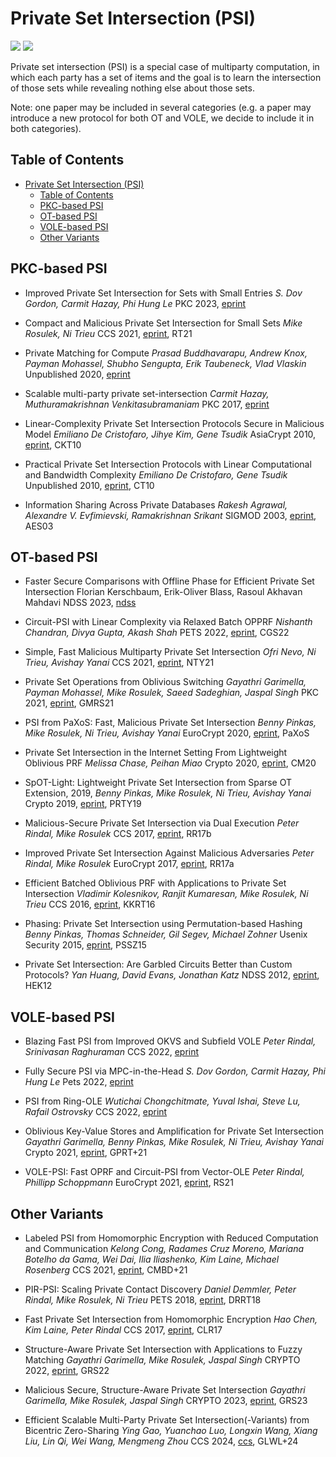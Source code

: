 # Private Set Intersection (PSI)

![](https://badgen.net/badge/:update-to/:Mar-2023/red) ![](https://badgen.net/badge/:papers/:23/blue)

Private set intersection (PSI) is a special case of multiparty computation, in which each party has a set of items and the goal is to learn the intersection of those sets while revealing nothing else about those sets.

Note: one paper may be included in several categories (e.g. a paper may introduce a new protocol for both OT and VOLE, we decide to include it in both categories).

## Table of Contents

- [Private Set Intersection (PSI)](#private-set-intersection-psi)
  - [Table of Contents](#table-of-contents)
  - [PKC-based PSI](#pkc-based-psi)
  - [OT-based PSI](#ot-based-psi)
  - [VOLE-based PSI](#vole-based-psi)
  - [Other Variants](#other-variants)

## PKC-based PSI

- Improved Private Set Intersection for Sets with Small Entries
  *S. Dov Gordon, Carmit Hazay, Phi Hung Le*
  PKC 2023, [eprint](https://eprint.iacr.org/2022/334)

- Compact and Malicious Private Set Intersection for Small Sets
  *Mike Rosulek, Ni Trieu*
  CCS 2021, [eprint](https://eprint.iacr.org/2021/1159), RT21

- Private Matching for Compute
  *Prasad Buddhavarapu, Andrew Knox, Payman Mohassel, Shubho Sengupta, Erik Taubeneck, Vlad Vlaskin*
  Unpublished 2020, [eprint](https://eprint.iacr.org/2020/599)

- Scalable multi-party private set-intersection
  *Carmit Hazay, Muthuramakrishnan Venkitasubramaniam*
  PKC 2017, [eprint](https://eprint.iacr.org/2017/027)

- Linear-Complexity Private Set Intersection Protocols Secure in Malicious Model
  *Emiliano De Cristofaro, Jihye Kim, Gene Tsudik*
  AsiaCrypt 2010, [eprint](https://eprint.iacr.org/2010/469), CKT10

- Practical Private Set Intersection Protocols with Linear Computational and Bandwidth Complexity
  *Emiliano De Cristofaro, Gene Tsudik*
  Unpublished 2010, [eprint](https://eprint.iacr.org/2009/491), CT10

- Information Sharing Across Private Databases
  *Rakesh Agrawal, Alexandre V. Evfimievski, Ramakrishnan Srikant*
  SIGMOD 2003, [eprint](https://www.cs.cornell.edu/aevf/research/SIGMOD_2003.pdf), AES03

## OT-based PSI

- Faster Secure Comparisons with Offline Phase for Efficient Private Set Intersection
  Florian Kerschbaum, Erik-Oliver Blass, Rasoul Akhavan Mahdavi
  NDSS 2023, [ndss](https://www.ndss-symposium.org/ndss-paper/faster-secure-comparisons-with-offline-phase-for-efficient-private-set-intersection/)

- Circuit-PSI with Linear Complexity via Relaxed Batch OPPRF
  *Nishanth Chandran, Divya Gupta, Akash Shah*
  PETS 2022, [eprint](https://eprint.iacr.org/2021/034), CGS22

- Simple, Fast Malicious Multiparty Private Set Intersection
  *Ofri Nevo, Ni Trieu, Avishay Yanai*
  CCS 2021, [eprint](https://eprint.iacr.org/2021/1221), NTY21

- Private Set Operations from Oblivious Switching
  *Gayathri Garimella, Payman Mohassel, Mike Rosulek, Saeed Sadeghian, Jaspal Singh*
  PKC 2021, [eprint](https://eprint.iacr.org/2021/243), GMRS21

- PSI from PaXoS: Fast, Malicious Private Set Intersection
  *Benny Pinkas, Mike Rosulek, Ni Trieu, Avishay Yanai*
  EuroCrypt 2020, [eprint](https://eprint.iacr.org/2020/193), PaXoS

- Private Set Intersection in the Internet Setting From Lightweight Oblivious PRF
  *Melissa Chase, Peihan Miao*
  Crypto 2020, [eprint](https://eprint.iacr.org/2020/729), CM20

- SpOT-Light: Lightweight Private Set Intersection from Sparse OT Extension, 2019,
  *Benny Pinkas, Mike Rosulek, Ni Trieu, Avishay Yanai*
  Crypto 2019, [eprint](https://eprint.iacr.org/2019/634), PRTY19

- Malicious-Secure Private Set Intersection via Dual Execution
  *Peter Rindal, Mike Rosulek*
  CCS 2017, [eprint](https://eprint.iacr.org/2017/769), RR17b

- Improved Private Set Intersection Against Malicious Adversaries
  *Peter Rindal, Mike Rosulek*
  EuroCrypt 2017, [eprint](https://eprint.iacr.org/2016/746), RR17a

- Efficient Batched Oblivious PRF with Applications to Private Set Intersection
  *Vladimir Kolesnikov, Ranjit Kumaresan, Mike Rosulek, Ni Trieu*
  CCS 2016, [eprint](https://eprint.iacr.org/2016/799), KKRT16

- Phasing: Private Set Intersection using Permutation-based Hashing
  *Benny Pinkas, Thomas Schneider, Gil Segev, Michael Zohner*
  Usenix Security 2015, [eprint](https://eprint.iacr.org/2015/634), PSSZ15

- Private Set Intersection: Are Garbled Circuits Better than Custom Protocols?
  *Yan Huang, David Evans, Jonathan Katz*
  NDSS 2012, [eprint](https://www.cs.umd.edu/~jkatz/papers/psi.pdf), HEK12

## VOLE-based PSI

- Blazing Fast PSI from Improved OKVS and Subfield VOLE
  *Peter Rindal, Srinivasan Raghuraman*
  CCS 2022, [eprint](https://eprint.iacr.org/2022/320)

- Fully Secure PSI via MPC-in-the-Head
  *S. Dov Gordon, Carmit Hazay, Phi Hung Le*
  Pets 2022, [eprint](https://eprint.iacr.org/2022/379)

- PSI from Ring-OLE
  *Wutichai Chongchitmate, Yuval Ishai, Steve Lu, Rafail Ostrovsky*
  CCS 2022, [eprint](https://dl.acm.org/doi/abs/10.1145/3548606.3559378)

- Oblivious Key-Value Stores and Amplification for Private Set Intersection
  *Gayathri Garimella, Benny Pinkas, Mike Rosulek, Ni Trieu, Avishay Yanai*
  Crypto 2021, [eprint](https://eprint.iacr.org/2021/883), GPRT+21

- VOLE-PSI: Fast OPRF and Circuit-PSI from Vector-OLE
  *Peter Rindal, Phillipp Schoppmann*
  EuroCrypt 2021, [eprint](https://eprint.iacr.org/2021/266), RS21

## Other Variants

- Labeled PSI from Homomorphic Encryption with Reduced Computation and Communication
  *Kelong Cong, Radames Cruz Moreno, Mariana Botelho da Gama, Wei Dai, Ilia Iliashenko, Kim Laine, Michael Rosenberg*
  CCS 2021, [eprint](https://eprint.iacr.org/2021/1116), CMBD+21

- PIR-PSI: Scaling Private Contact Discovery
  *Daniel Demmler, Peter Rindal, Mike Rosulek, Ni Trieu*
  PETS 2018, [eprint](https://eprint.iacr.org/2018/579), DRRT18

- Fast Private Set Intersection from Homomorphic Encryption
  *Hao Chen, Kim Laine, Peter Rindal*
  CCS 2017, [eprint](https://eprint.iacr.org/2017/299.pdf), CLR17

- Structure-Aware Private Set Intersection with Applications to Fuzzy Matching
  *Gayathri Garimella, Mike Rosulek, Jaspal Singh*
  CRYPTO 2022, [eprint](https://eprint.iacr.org/2022/1011.pdf), GRS22

- Malicious Secure, Structure-Aware Private Set Intersection
  *Gayathri Garimella, Mike Rosulek, Jaspal Singh*
  CRYPTO 2023, [eprint](https://eprint.iacr.org/2023/1166), GRS23

- Efficient Scalable Multi-Party Private Set Intersection(-Variants) from Bicentric Zero-Sharing
  *Ying Gao, Yuanchao Luo, Longxin Wang, Xiang Liu, Lin Qi, Wei Wang, Mengmeng Zhou*
  CCS 2024, [ccs](https://dl.acm.org/doi/10.1145/3658644.3690245), GLWL+24
